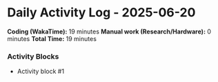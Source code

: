 # Daily Activity Log - 2025-06-20

**Coding (WakaTime):** 19 minutes
**Manual work (Research/Hardware):** 0 minutes
**Total Time:** 19 minutes

### Activity Blocks
- Activity block #1
